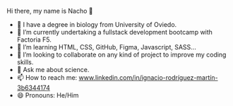  Hi there, my name is Nacho 👋
- 🧬 I have a degree in biology from University of Oviedo.
- 🔭 I’m currently undertaking a fullstack development bootcamp with Factoria F5.
- 🌱 I’m learning HTML, CSS, GitHub, Figma, Javascript, SASS...
- 👯 I’m looking to collaborate on any kind of project to improve my coding skills.
- 💬 Ask me about science.
- 📫 How to reach me: www.linkedin.com/in/ignacio-rodríguez-martín-3b6344174
- 😄 Pronouns: He/Him
